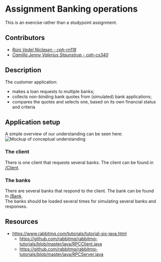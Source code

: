 # Assignment Banking operations
This is an exercise rather than a studypoint assignment.

## Contributors
- _[Rúni Vedel Niclasen - cph-rn118](https://github.com/Runi-VN)_
- _[Camilla Jenny Valerius Staunstrup - cph-cs340](https://github.com/Castau)_

## Description

The customer application:  
- makes a loan requests to multiple banks;
- collects non-binding bank quotes from (simulated) bank applications;
- compares the quotes and selects one, based on its own financial status and
criteria


## Application setup

A simple overview of our understanding can be seen here:  
![Mockup of conceptual understanding](/Concept.png)

### The client
There is one client that requests several banks. The client can be found in [/Client](./Client).

### The banks
There are several banks that respond to the client. The bank can be found in [/Bank](./Bank).  
The banks should be loaded several times for simulating several banks and responses. 

## Resources
- https://www.rabbitmq.com/tutorials/tutorial-six-java.html
  - https://github.com/rabbitmq/rabbitmq-tutorials/blob/master/java/RPCClient.java
  - https://github.com/rabbitmq/rabbitmq-tutorials/blob/master/java/RPCServer.java